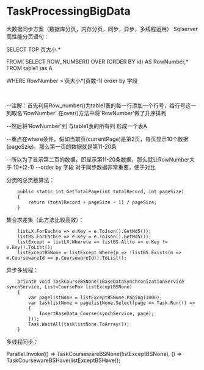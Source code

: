 # TaskProcessingBigData
大数据同步方案（数据库分页，内存分页，同步，异步，多线程运用）
Sqlserver 高性能分页语句：

SELECT TOP 页大小 *

FROM( SELECT ROW_NUMBER() OVER (ORDER BY id) AS RowNumber,* FROM table1 )as A 

WHERE RowNumber > 页大小*(页数-1)  order by 字段 

 

--注解：首先利用Row_number()为table1表的每一行添加一个行号，给行号这一列取名'RowNumber' 在over()方法中将'RowNumber'做了升序排列

--然后将'RowNumber'列 与table1表的所有列 形成一个表A

--重点在where条件。假如当前页(currentPage)是第2页，每页显示10个数据(pageSzie)。那么第一页的数据就是第11-20条

--所以为了显示第二页的数据，即显示第11-20条数据，那么就让RowNumber大于 10*(2-1)
--order by 字段 对于同步数据非常重要，便于对比

分页的总页数算法：

        public static int GetTotalPage(int totalRecord, int pageSize)
        {
            return (totalRecord + pageSize - 1) / pageSize;
        }
        
集合求差集（此方法比较高效）：

        listLX.ForEach(e => e.Key = e.ToJson().GetMd5());
        listBS.ForEach(e => e.Key = e.ToJson().GetMd5());
        listExcept = listLX.Where(e => listBS.All(o => o.Key != e.Key)).ToList();
        listExceptBSNone = listExcept.Where(p => !listBS.Exists(m => m.CoursewareId == p.CoursewareId)).ToList();
        
异步多线程：

        private void TaskCourseBSNone(IBaseDataSynchronizationService synchService, List<CoursePo> listExceptBSNone)
        {
            var pagelistNone = listExceptBSNone.Paging(1000);
            var tasklistNone = pagelistNone.Select(page => Task.Run(() =>
            {
                InsertBaseData_Course(synchService, page);
            }));
            Task.WaitAll(tasklistNone.ToArray());
        }
        
多线程同步：

Parallel.Invoke(() => TaskCoursewareBSNone(listExceptBSNone), () => TaskCoursewareBSHave(listExceptBSHave));

